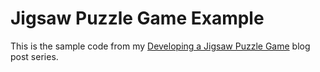# Jigsaw Puzzle Game Example

This is the sample code from my [Developing a Jigsaw Puzzle Game][1] blog post series.

[1]: http://simonfairbairn.com/developing-jigsaw-puzzle-game-part-1-planning/
